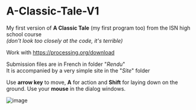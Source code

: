 # A-Classic-Tale-V1
My first version of **A Classic Tale** (my first program too) from the ISN high school course  
_(don't look too closely at the code, it's terrible)_   

Work with https://processing.org/download

Submission files are in French in folder "_Rendu_"  
It is accompanied by a very simple site in the "_Site_" folder

Use **arrow key** to move, **A** for action and **Shift** for laying down on the ground. Use your **mouse** in the dialog windows.

![image](https://github.com/user-attachments/assets/0b0e5d21-832b-4656-b8b7-2a4b4d1c4c37)
